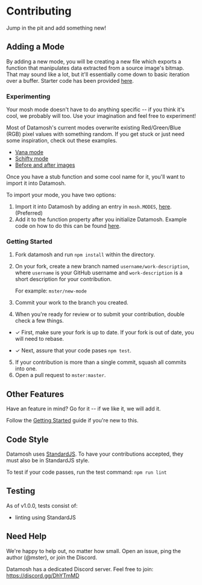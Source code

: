 # Contributing

Jump in the pit and add something new!

## Adding a Mode

By adding a new mode, you will be creating a new file which exports a function that manipulates data extracted from a source image's bitmap. That may sound like a lot, but it'll essentially come down to basic iteration over a buffer. Starter code has been provided [here](https://github.com/mster/datamosh/blob/master/lib/modes/template).

### Experimenting

Your mosh mode doesn't have to do anything specific -- if you think it's cool, we probably will too. Use your imagination and feel free to experiment!

Most of Datamosh's current modes overwrite existing Red/Green/Blue (RGB) pixel values with something random. If you get stuck or just need some inspiration, check out these examples.

- [Vana mode](https://github.com/mster/datamosh/blob/master/lib/modes/vana.js)
- [Schifty mode](https://github.com/mster/datamosh/blob/master/lib/modes/schifty.js)
- [Before and after images](https://github.com/mster/datamosh#example-images)

Once you have a stub function and some cool name for it, you'll want to import it into Datamosh.

To import your mode, you have two options:

1. Import it into Datamosh by adding an entry in `mosh.MODES`, [here](https://github.com/mster/datamosh/blob/master/lib/mosh.js#L99). (Preferred)
2. Add it to the function property after you initialize Datamosh. Example code on how to do this can be found [here](https://github.com/mster/datamosh/releases/tag/v1.1.0).

### Getting Started

1. Fork datamosh and run `npm install` within the directory.
2. On your fork, create a new branch named `username/work-description`, where `username` is your GitHub username and `work-description` is a short description for your contribution.

   For example: `mster/new-mode`

3. Commit your work to the branch you created.
4. When you're ready for review or to submit your contribution, double check a few things.

- ✓ First, make sure your fork is up to date. If your fork is out of date, you will need to rebase.

- ✓ Next, assure that your code pases `npm test`.

5. If your contribution is more than a single commit, squash all commits into one.
6. Open a pull request to `mster:master`.

## Other Features

Have an feature in mind? Go for it -- if we like it, we will add it.

Follow the [Getting Started](#getting-started) guide if you're new to this.

## Code Style

Datamosh uses [StandardJS](https://standardjs.com/). To have your contributions accepted, they must also be in StandardJS style.

To test if your code passes, run the test command:
`npm run lint`

## Testing

As of v1.0.0, tests consist of:

- linting using StandardJS

## Need Help

We're happy to help out, no matter how small. Open an issue, ping the author (@mster), or join the Discord.

Datamosh has a dedicated Discord server. Feel free to join: https://discord.gg/DhYTmMD
